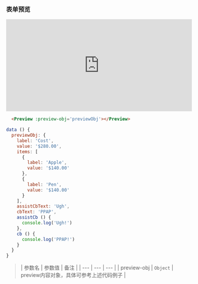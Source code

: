 ### 表单预览

<iframe src="https://vuwe.github.io/vuwe/#/preview" frameborder="0" style="width:100%;height:250px;"></iframe>

```html
  <Preview :preview-obj='previewObj'></Preview>
```

```js
data () {
  previewObj: {
    label: 'Cost',
    value: '$280.00',
    items: [
      {
        label: 'Apple',
        value: '$140.00'
      },
      {
        label: 'Pen',
        value: '$140.00'
      }
    ],
    assistCbText: 'Ugh',
    cbText: 'PPAP',
    assistCb () {
      console.log('Ugh!')
    },
    cb () {
      console.log('PPAP!')
    }
  }
}
```

> | 参数名 | 参数值 | 备注 |
| --- | --- | --- |
| preview-obj | `Object` | preview内容对象，具体可参考上述代码例子 |